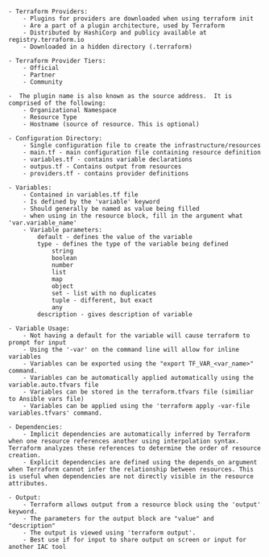     - Terraform Providers:
        - Plugins for providers are downloaded when using terraform init
        - Are a part of a plugin architecture, used by Terraform
        - Distributed by HashiCorp and publicy available at registry.terraform.io
        - Downloaded in a hidden directory (.terraform)

    - Terraform Provider Tiers:
        - Official
        - Partner
        - Community
    
    -  The plugin name is also known as the source address.  It is comprised of the following:
        - Organizational Namespace
        - Resource Type
        - Hostname (source of resource. This is optional)

    - Configuration Directory:
        - Single configuration file to create the infrastructure/resources
        - main.tf - main configuration file containing resource definition
        - variables.tf - contains variable declarations
        - outpus.tf - Contains output from resources
        - providers.tf - contains provider definitions

    - Variables:
        - Contained in variables.tf file
        - Is defined by the 'variable' keyword
        - Should generally be named as value being filled
        - when using in the resource block, fill in the argument what 'var.variable_name'
        - Variable parameters:
            default - defines the value of the variable
            type - defines the type of the variable being defined
                string
                boolean
                number
                list
                map
                object
                set - list with no duplicates
                tuple - different, but exact
                any
            description - gives description of variable

    - Variable Usage:
        - Not having a default for the variable will cause terraform to prompt for input
        - Using the '-var' on the command line will allow for inline variables
        - Variables can be exported using the "export TF_VAR_<var_name>" command.
        - Variables can be automatically applied automatically using the variable.auto.tfvars file
        - Variables can be stored in the terraform.tfvars file (similiar to Ansible vars file) 
        - Variables can be applied using the 'terraform apply -var-file variables.tfvars' command.

    - Dependencies:
        - Implicit dependencies are automatically inferred by Terraform when one resource references another using interpolation syntax. Terraform analyzes these references to determine the order of resource creation.
        - Explicit dependencies are defined using the depends_on argument when Terraform cannot infer the relationship between resources. This is useful when dependencies are not directly visible in the resource attributes.

    - Output:
        - Terraform allows output from a resource block using the 'output' keyword.
        - The parameters for the output block are "value" and "description"
        - The output is viewed using 'terraform output'.
        - Best use if for input to share output on screen or input for another IAC tool







    


